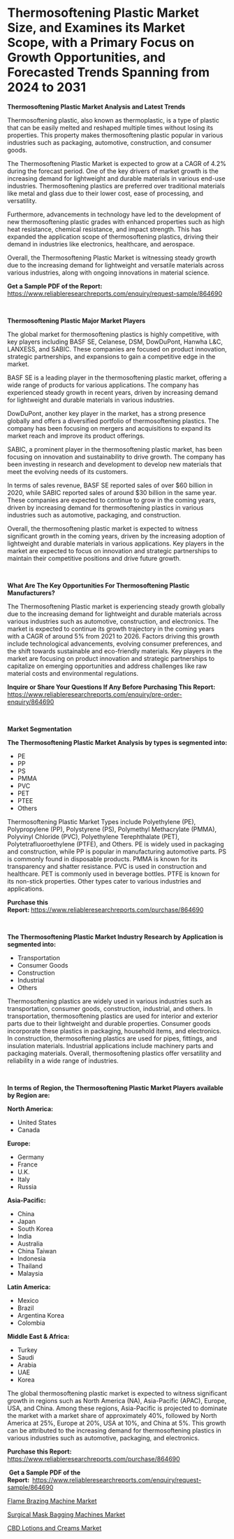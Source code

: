 <p><h1>Thermosoftening Plastic Market Size, and Examines its Market Scope, with a Primary Focus on Growth Opportunities, and Forecasted Trends Spanning from 2024 to 2031</h1></p><p><strong>Thermosoftening Plastic Market Analysis and Latest Trends</strong></p>
<p><p>Thermosoftening plastic, also known as thermoplastic, is a type of plastic that can be easily melted and reshaped multiple times without losing its properties. This property makes thermosoftening plastic popular in various industries such as packaging, automotive, construction, and consumer goods.</p><p>The Thermosoftening Plastic Market is expected to grow at a CAGR of 4.2% during the forecast period. One of the key drivers of market growth is the increasing demand for lightweight and durable materials in various end-use industries. Thermosoftening plastics are preferred over traditional materials like metal and glass due to their lower cost, ease of processing, and versatility.</p><p>Furthermore, advancements in technology have led to the development of new thermosoftening plastic grades with enhanced properties such as high heat resistance, chemical resistance, and impact strength. This has expanded the application scope of thermosoftening plastics, driving their demand in industries like electronics, healthcare, and aerospace.</p><p>Overall, the Thermosoftening Plastic Market is witnessing steady growth due to the increasing demand for lightweight and versatile materials across various industries, along with ongoing innovations in material science.</p></p>
<p><strong>Get a Sample PDF of the Report:&nbsp;</strong> <a href="https://www.reliableresearchreports.com/enquiry/request-sample/864690">https://www.reliableresearchreports.com/enquiry/request-sample/864690</a></p>
<p>&nbsp;</p>
<p><strong>Thermosoftening Plastic Major Market Players</strong></p>
<p><p>The global market for thermosoftening plastics is highly competitive, with key players including BASF SE, Celanese, DSM, DowDuPont, Hanwha L&C, LANXESS, and SABIC. These companies are focused on product innovation, strategic partnerships, and expansions to gain a competitive edge in the market.</p><p>BASF SE is a leading player in the thermosoftening plastic market, offering a wide range of products for various applications. The company has experienced steady growth in recent years, driven by increasing demand for lightweight and durable materials in various industries.</p><p>DowDuPont, another key player in the market, has a strong presence globally and offers a diversified portfolio of thermosoftening plastics. The company has been focusing on mergers and acquisitions to expand its market reach and improve its product offerings.</p><p>SABIC, a prominent player in the thermosoftening plastic market, has been focusing on innovation and sustainability to drive growth. The company has been investing in research and development to develop new materials that meet the evolving needs of its customers.</p><p>In terms of sales revenue, BASF SE reported sales of over $60 billion in 2020, while SABIC reported sales of around $30 billion in the same year. These companies are expected to continue to grow in the coming years, driven by increasing demand for thermosoftening plastics in various industries such as automotive, packaging, and construction.</p><p>Overall, the thermosoftening plastic market is expected to witness significant growth in the coming years, driven by the increasing adoption of lightweight and durable materials in various applications. Key players in the market are expected to focus on innovation and strategic partnerships to maintain their competitive positions and drive future growth.</p></p>
<p>&nbsp;</p>
<p><strong>What Are The Key Opportunities For Thermosoftening Plastic Manufacturers?</strong></p>
<p><p>The Thermosoftening Plastic market is experiencing steady growth globally due to the increasing demand for lightweight and durable materials across various industries such as automotive, construction, and electronics. The market is expected to continue its growth trajectory in the coming years with a CAGR of around 5% from 2021 to 2026. Factors driving this growth include technological advancements, evolving consumer preferences, and the shift towards sustainable and eco-friendly materials. Key players in the market are focusing on product innovation and strategic partnerships to capitalize on emerging opportunities and address challenges like raw material costs and environmental regulations.</p></p>
<p><strong>Inquire or Share Your Questions If Any Before Purchasing This Report:</strong> <a href="https://www.reliableresearchreports.com/enquiry/pre-order-enquiry/864690">https://www.reliableresearchreports.com/enquiry/pre-order-enquiry/864690</a></p>
<p>&nbsp;</p>
<p><strong>Market Segmentation</strong></p>
<p><strong>The Thermosoftening Plastic Market Analysis by types is segmented into:</strong></p>
<p><ul><li>PE</li><li>PP</li><li>PS</li><li>PMMA</li><li>PVC</li><li>PET</li><li>PTEE</li><li>Others</li></ul></p>
<p><p>Thermosoftening Plastic Market Types include Polyethylene (PE), Polypropylene (PP), Polystyrene (PS), Polymethyl Methacrylate (PMMA), Polyvinyl Chloride (PVC), Polyethylene Terephthalate (PET), Polytetrafluoroethylene (PTFE), and Others. PE is widely used in packaging and construction, while PP is popular in manufacturing automotive parts. PS is commonly found in disposable products. PMMA is known for its transparency and shatter resistance. PVC is used in construction and healthcare. PET is commonly used in beverage bottles. PTFE is known for its non-stick properties. Other types cater to various industries and applications.</p></p>
<p><strong>Purchase this Report:&nbsp;</strong><a href="https://www.reliableresearchreports.com/purchase/864690">https://www.reliableresearchreports.com/purchase/864690</a></p>
<p>&nbsp;</p>
<p><strong>The Thermosoftening Plastic Market Industry Research by Application is segmented into:</strong></p>
<p><ul><li>Transportation</li><li>Consumer Goods</li><li>Construction</li><li>Industrial</li><li>Others</li></ul></p>
<p><p>Thermosoftening plastics are widely used in various industries such as transportation, consumer goods, construction, industrial, and others. In transportation, thermosoftening plastics are used for interior and exterior parts due to their lightweight and durable properties. Consumer goods incorporate these plastics in packaging, household items, and electronics. In construction, thermosoftening plastics are used for pipes, fittings, and insulation materials. Industrial applications include machinery parts and packaging materials. Overall, thermosoftening plastics offer versatility and reliability in a wide range of industries.</p></p>
<p>&nbsp;</p>
<p><strong>In terms of Region, the Thermosoftening Plastic Market Players available by Region are:</strong></p>
<p>
    <p> <strong> North America: </strong>
        <ul>
            <li>United States</li>
            <li>Canada</li>
        </ul>
        </p> 
    <p> <strong> Europe: </strong>
        <ul>
            <li>Germany</li>
            <li>France</li>
            <li>U.K.</li>
            <li>Italy</li>
            <li>Russia</li>
        </ul>
        </p> 
    <p> <strong> Asia-Pacific: </strong>
        <ul>
            <li>China</li>
            <li>Japan</li>
            <li>South Korea</li>
            <li>India</li>
            <li>Australia</li>
            <li>China Taiwan</li>
            <li>Indonesia</li>
            <li>Thailand</li>
            <li>Malaysia</li>
        </ul>
        </p> 
    <p> <strong> Latin America: </strong>
        <ul>
            <li>Mexico</li>
            <li>Brazil</li>
            <li>Argentina Korea</li>
            <li>Colombia</li>
        </ul>
        </p> 
    <p> <strong> Middle East & Africa: </strong>
        <ul>
            <li>Turkey</li>
            <li>Saudi</li>
            <li>Arabia</li>
            <li>UAE</li>
            <li>Korea</li>
        </ul>
    </p>
    </p>
<p><p>The global thermosoftening plastic market is expected to witness significant growth in regions such as North America (NA), Asia-Pacific (APAC), Europe, USA, and China. Among these regions, Asia-Pacific is projected to dominate the market with a market share of approximately 40%, followed by North America at 25%, Europe at 20%, USA at 10%, and China at 5%. This growth can be attributed to the increasing demand for thermosoftening plastics in various industries such as automotive, packaging, and electronics.</p></p>
<p><strong>Purchase this Report: </strong><a href="https://www.reliableresearchreports.com/purchase/864690">https://www.reliableresearchreports.com/purchase/864690</a></p>
<p>&nbsp;<strong>Get a Sample PDF of the Report:&nbsp;&nbsp;</strong><a href="https://www.reliableresearchreports.com/enquiry/request-sample/864690">https://www.reliableresearchreports.com/enquiry/request-sample/864690</a></p>
<p><strong></strong></p>
<p><p><a href="https://view.publitas.com/reportprime-1/flame-brazing-machine-market-research-report-forecasted-for-period-from-2024-2031-by-market-type-market-application-and-region/">Flame Brazing Machine Market</a></p><p><a href="https://view.publitas.com/reportprime-1/global-surgical-mask-bagging-machines-market-size-and-market-trends-insights-and-projections-from-2024-to-2031/">Surgical Mask Bagging Machines Market</a></p><p><a href="https://view.publitas.com/reportprime-1/cbd-lotions-and-creams-market-research-report-the-key-to-successful-business-strategy-forecasted-for-period-from-2024-2031/">CBD Lotions and Creams Market</a></p></p>